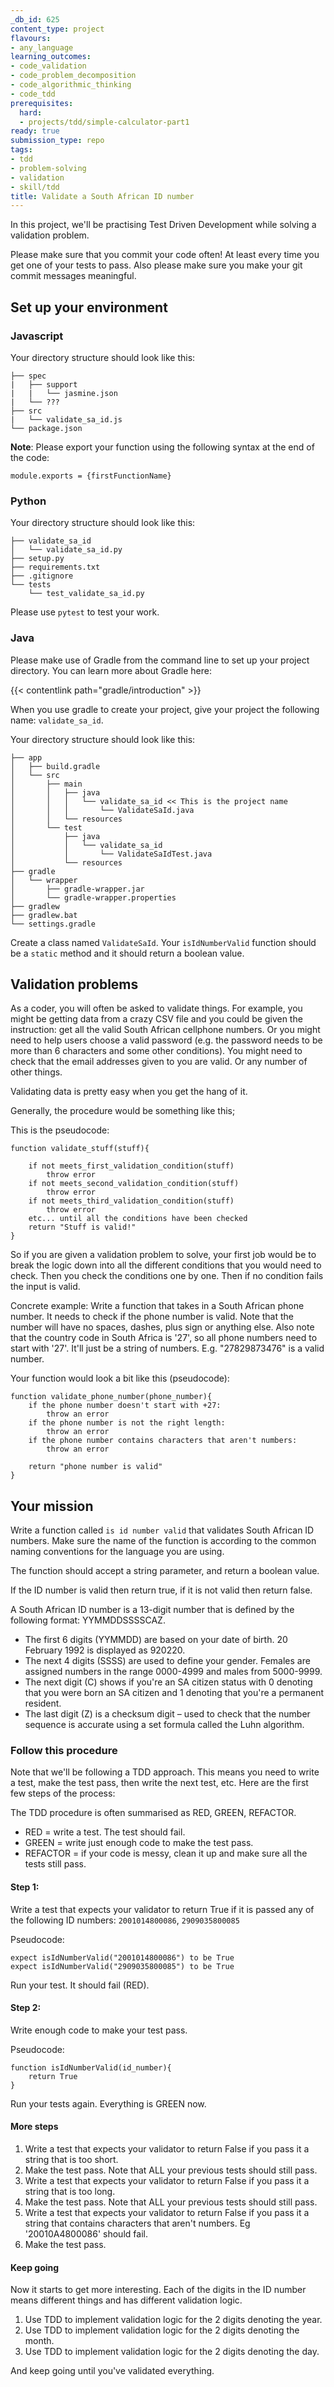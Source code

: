```yaml
---
_db_id: 625
content_type: project
flavours:
- any_language
learning_outcomes:
- code_validation
- code_problem_decomposition
- code_algorithmic_thinking
- code_tdd
prerequisites:
  hard:
  - projects/tdd/simple-calculator-part1
ready: true
submission_type: repo
tags:
- tdd
- problem-solving
- validation
- skill/tdd
title: Validate a South African ID number
---
```


In this project, we'll be practising Test Driven Development while solving a validation problem.

Please make sure that you commit your code often! At least every time you get one of your tests to pass. Also please make sure you make your git commit messages meaningful.

## Set up your environment

### Javascript

Your directory structure should look like this:

```
├── spec
|   ├── support
|   |   └── jasmine.json
|   └── ???
├── src
|   └── validate_sa_id.js
└── package.json
```

**Note**: Please export your function using the following syntax at the end of the code:

```
module.exports = {firstFunctionName}
```

### Python

Your directory structure should look like this:

```
├── validate_sa_id
│   └── validate_sa_id.py
├── setup.py
├── requirements.txt
├── .gitignore
└── tests
    └── test_validate_sa_id.py
```

Please use `pytest` to test your work.

### Java

Please make use of Gradle from the command line to set up your project directory. You can learn more about Gradle here:

{{< contentlink path="gradle/introduction" >}}

When you use gradle to create your project, give your project the following name: `validate_sa_id`.

Your directory structure should look like this:

```
├── app
│   ├── build.gradle
│   └── src
│       ├── main
│       │   ├── java
│       │   │   └── validate_sa_id << This is the project name
│       │   │       └── ValidateSaId.java
│       │   └── resources
│       └── test
│           ├── java
│           │   └── validate_sa_id
│           │       └── ValidateSaIdTest.java
│           └── resources
├── gradle
│   └── wrapper
│       ├── gradle-wrapper.jar
│       └── gradle-wrapper.properties
├── gradlew
├── gradlew.bat
└── settings.gradle
```

Create a class named `ValidateSaId`. Your `isIdNumberValid` function should be a `static` method and it should return a boolean value.

## Validation problems

As a coder, you will often be asked to validate things. For example, you might be getting data from a crazy CSV file and you could be given the instruction: get all the valid South African cellphone numbers. Or you might need to help users choose a valid password (e.g. the password needs to be more than 6 characters and some other conditions). You might need to check that the email addresses given to you are valid. Or any number of other things.

Validating data is pretty easy when you get the hang of it.

Generally, the procedure would be something like this;

This is the pseudocode:

```
function validate_stuff(stuff){

    if not meets_first_validation_condition(stuff)
        throw error
    if not meets_second_validation_condition(stuff)
        throw error
    if not meets_third_validation_condition(stuff)
        throw error
    etc... until all the conditions have been checked
    return "Stuff is valid!"
}

```

So if you are given a validation problem to solve, your first job would be to break the logic down into all the different conditions that you would need to check. Then you check the conditions one by one. Then if no condition fails the input is valid.

Concrete example: Write a function that takes in a South African phone number. It needs to check if the phone number is valid. Note that the number will have no spaces, dashes, plus sign or anything else. Also note that the country code in South Africa is '27', so all phone numbers need to start with '27'. It'll just be a string of numbers. E.g. "27829873476" is a valid number.

Your function would look a bit like this (pseudocode):

```
function validate_phone_number(phone_number){
    if the phone number doesn't start with +27:
        throw an error
    if the phone number is not the right length:
        throw an error
    if the phone number contains characters that aren't numbers:
        throw an error

    return "phone number is valid"
}

```

## Your mission

Write a function called `is id number valid` that validates South African ID numbers. Make sure the name of the function is according to the common naming conventions for the language you are using.

The function should accept a string parameter, and return a boolean value.

If the ID number is valid then return true, if it is not valid then return false.

A South African ID number is a 13-digit number that is defined by the following format: YYMMDDSSSSCAZ.

- The first 6 digits (YYMMDD) are based on your date of birth. 20 February 1992 is displayed as 920220.
- The next 4 digits (SSSS) are used to define your gender. Females are assigned numbers in the range 0000-4999 and males from 5000-9999.
- The next digit (C) shows if you're an SA citizen status with 0 denoting that you were born an SA citizen and 1 denoting that you're a permanent resident.
- The last digit (Z) is a checksum digit – used to check that the number sequence is accurate using a set formula called the Luhn algorithm.

### Follow this procedure

Note that we'll be following a TDD approach. This means you need to write a test, make the test pass, then write the next test, etc. Here are the first few steps of the process:

The TDD procedure is often summarised as RED, GREEN, REFACTOR.

- RED = write a test. The test should fail.
- GREEN = write just enough code to make the test pass.
- REFACTOR = if your code is messy, clean it up and make sure all the tests still pass.

#### Step 1:

Write a test that expects your validator to return True if it is passed any of the following ID numbers: `2001014800086`, `2909035800085`

Pseudocode:

```
expect isIdNumberValid("2001014800086") to be True
expect isIdNumberValid("2909035800085") to be True
```

Run your test. It should fail (RED).

#### Step 2:

Write enough code to make your test pass.

Pseudocode:

```
function isIdNumberValid(id_number){
    return True
}

```

Run your tests again. Everything is GREEN now.

#### More steps

1. Write a test that expects your validator to return False if you pass it a string that is too short.
2. Make the test pass. Note that ALL your previous tests should still pass.
3. Write a test that expects your validator to return False if you pass it a string that is too long.
4. Make the test pass. Note that ALL your previous tests should still pass.
5. Write a test that expects your validator to return False if you pass it a string that contains characters that aren't numbers. Eg '20010A4800086' should fail.
6. Make the test pass.

#### Keep going

Now it starts to get more interesting. Each of the digits in the ID number means different things and has different validation logic.

1. Use TDD to implement validation logic for the 2 digits denoting the year.
2. Use TDD to implement validation logic for the 2 digits denoting the month.
3. Use TDD to implement validation logic for the 2 digits denoting the day.

And keep going until you've validated everything.